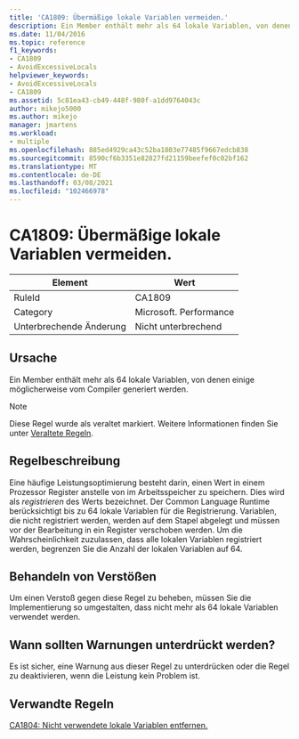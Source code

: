 ```yaml
---
title: 'CA1809: Übermäßige lokale Variablen vermeiden.'
description: Ein Member enthält mehr als 64 lokale Variablen, von denen einige möglicherweise vom Compiler generiert werden.
ms.date: 11/04/2016
ms.topic: reference
f1_keywords:
- CA1809
- AvoidExcessiveLocals
helpviewer_keywords:
- AvoidExcessiveLocals
- CA1809
ms.assetid: 5c81ea43-cb49-448f-980f-a1dd9764043c
author: mikejo5000
ms.author: mikejo
manager: jmartens
ms.workload:
- multiple
ms.openlocfilehash: 885ed4929ca43c52ba1803e77485f9667edcb838
ms.sourcegitcommit: 8590cf6b3351e82827fd21159beefef0c02bf162
ms.translationtype: MT
ms.contentlocale: de-DE
ms.lasthandoff: 03/08/2021
ms.locfileid: "102466978"
---
```

# <a name="ca1809-avoid-excessive-locals"></a>CA1809: Übermäßige lokale Variablen vermeiden.

|Element|Wert|
|-|-|
|RuleId|CA1809|
|Category|Microsoft. Performance|
|Unterbrechende Änderung|Nicht unterbrechend|

## <a name="cause"></a>Ursache
Ein Member enthält mehr als 64 lokale Variablen, von denen einige möglicherweise vom Compiler generiert werden.

> [!NOTE]
> Diese Regel wurde als veraltet markiert. Weitere Informationen finden Sie unter [Veraltete Regeln](fxcop-unported-deprecated-rules.md).

## <a name="rule-description"></a>Regelbeschreibung
Eine häufige Leistungsoptimierung besteht darin, einen Wert in einem Prozessor Register anstelle von im Arbeitsspeicher zu speichern. Dies wird als *registrieren* des Werts bezeichnet. Der Common Language Runtime berücksichtigt bis zu 64 lokale Variablen für die Registrierung. Variablen, die nicht registriert werden, werden auf dem Stapel abgelegt und müssen vor der Bearbeitung in ein Register verschoben werden. Um die Wahrscheinlichkeit zuzulassen, dass alle lokalen Variablen registriert werden, begrenzen Sie die Anzahl der lokalen Variablen auf 64.

## <a name="how-to-fix-violations"></a>Behandeln von Verstößen
Um einen Verstoß gegen diese Regel zu beheben, müssen Sie die Implementierung so umgestalten, dass nicht mehr als 64 lokale Variablen verwendet werden.

## <a name="when-to-suppress-warnings"></a>Wann sollten Warnungen unterdrückt werden?
Es ist sicher, eine Warnung aus dieser Regel zu unterdrücken oder die Regel zu deaktivieren, wenn die Leistung kein Problem ist.

## <a name="related-rules"></a>Verwandte Regeln
[CA1804: Nicht verwendete lokale Variablen entfernen.](../code-quality/ca1804.md)
